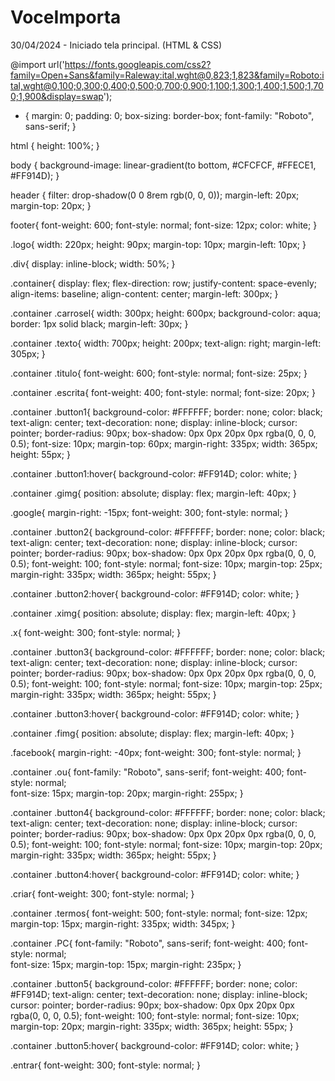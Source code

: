 # VoceImporta

30/04/2024 - Iniciado tela principal. (HTML & CSS)


@import url('https://fonts.googleapis.com/css2?family=Open+Sans&family=Raleway:ital,wght@0,823;1,823&family=Roboto:ital,wght@0,100;0,300;0,400;0,500;0,700;0,900;1,100;1,300;1,400;1,500;1,700;1,900&display=swap');

* {
    margin: 0;
    padding: 0;
    box-sizing: border-box;
    font-family: "Roboto", sans-serif;
}

html {
    height: 100%;
}

body {
    background-image: linear-gradient(to bottom, #CFCFCF, #FFECE1, #FF914D);
}

header {
    filter: drop-shadow(0 0 8rem rgb(0, 0, 0));
    margin-left: 20px;
    margin-top: 20px;
}

footer{
    font-weight: 600;
    font-style: normal;
    font-size: 12px;
    color: white;
}

.logo{
    width: 220px;
    height: 90px;
    margin-top: 10px;
    margin-left: 10px;
}

.div{
    display: inline-block;
    width: 50%;
}

.container{
    display: flex;
    flex-direction: row;
    justify-content: space-evenly;
    align-items: baseline;
    align-content: center;
    margin-left: 300px;
}

.container .carrosel{
    width: 300px;
    height: 600px;
    background-color: aqua;
    border: 1px solid black;
    margin-left: 30px;
}

.container .texto{
    width: 700px;
    height: 200px;
    text-align: right;
    margin-left: 305px; 
}

.container .titulo{
    font-weight: 600;
    font-style: normal;
    font-size: 25px;
}

.container .escrita{
    font-weight: 400;
    font-style: normal;
    font-size: 20px;
}

.container .button1{
    background-color: #FFFFFF;
    border: none;
    color: black;
    text-align: center;
    text-decoration: none;
    display: inline-block;
    cursor: pointer;
    border-radius: 90px;
    box-shadow: 0px 0px 20px 0px rgba(0, 0, 0, 0.5);
    font-size: 10px;
    margin-top: 60px;
    margin-right: 335px;
    width: 365px;
    height: 55px;
}

.container .button1:hover{
    background-color: #FF914D;
    color: white;
}

.container .gimg{
    position: absolute;
    display: flex;
    margin-left: 40px;
}

.google{
    margin-right: -15px;
    font-weight: 300;
    font-style: normal;
}

.container .button2{
    background-color: #FFFFFF;
    border: none;
    color: black;
    text-align: center;
    text-decoration: none;
    display: inline-block;
    cursor: pointer;
    border-radius: 90px;
    box-shadow: 0px 0px 20px 0px rgba(0, 0, 0, 0.5);
    font-weight: 100;
    font-style: normal;
    font-size: 10px;
    margin-top: 25px;
    margin-right: 335px;
    width: 365px;
    height: 55px;
}

.container .button2:hover{
    background-color: #FF914D;
    color: white;
}

.container .ximg{
    position: absolute;
    display: flex;
    margin-left: 40px;
}

.x{
    font-weight: 300;
    font-style: normal;
}

.container .button3{
    background-color: #FFFFFF;
    border: none;
    color: black;
    text-align: center;
    text-decoration: none;
    display: inline-block;
    cursor: pointer;
    border-radius: 90px;
    box-shadow: 0px 0px 20px 0px rgba(0, 0, 0, 0.5);
    font-weight: 100;
    font-style: normal;
    font-size: 10px;
    margin-top: 25px;
    margin-right: 335px;
    width: 365px;
    height: 55px;
}

.container .button3:hover{
    background-color: #FF914D;
    color: white;
}

.container .fimg{
    position: absolute;
    display: flex;
    margin-left: 40px;
}

.facebook{
    margin-right: -40px;
    font-weight: 300;
    font-style: normal;
}

.container .ou{
    font-family: "Roboto", sans-serif;
    font-weight: 400;
    font-style: normal;  
    font-size: 15px;
    margin-top: 20px;
    margin-right: 255px;
}

.container .button4{
    background-color: #FFFFFF;
    border: none;
    color: black;
    text-align: center;
    text-decoration: none;
    display: inline-block;
    cursor: pointer;
    border-radius: 90px;
    box-shadow: 0px 0px 20px 0px rgba(0, 0, 0, 0.5);
    font-weight: 100;
    font-style: normal;
    font-size: 10px;
    margin-top: 20px;
    margin-right: 335px;
    width: 365px;
    height: 55px;
}

.container .button4:hover{
    background-color: #FF914D;
    color: white;
}

.criar{
    font-weight: 300;
    font-style: normal;
}

.container .termos{
    font-weight: 500;
    font-style: normal;
    font-size: 12px;
    margin-top: 15px;
    margin-right: 335px;
    width: 345px;
}

.container .PC{
    font-family: "Roboto", sans-serif;
    font-weight: 400;
    font-style: normal;  
    font-size: 15px;
    margin-top: 15px;
    margin-right: 235px;
}

.container .button5{
    background-color: #FFFFFF;
    border: none;
    color: #FF914D;
    text-align: center;
    text-decoration: none;
    display: inline-block;
    cursor: pointer;
    border-radius: 90px;
    box-shadow: 0px 0px 20px 0px rgba(0, 0, 0, 0.5);
    font-weight: 100;
    font-style: normal;
    font-size: 10px;
    margin-top: 20px;
    margin-right: 335px;
    width: 365px;
    height: 55px;
}

.container .button5:hover{
    background-color: #FF914D;
    color: white;
}

.entrar{
    font-weight: 300;
    font-style: normal;
}
